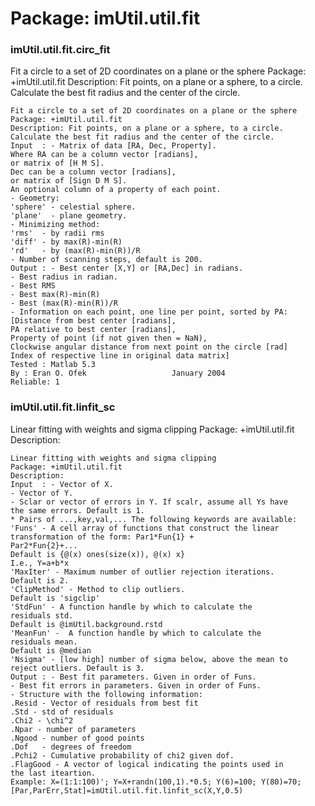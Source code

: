 # Package: imUtil.util.fit


### imUtil.util.fit.circ_fit

Fit a circle to a set of 2D coordinates on a plane or the sphere Package: +imUtil.util.fit Description: Fit points, on a plane or a sphere, to a circle. Calculate the best fit radius and the center of the circle.


    
    Fit a circle to a set of 2D coordinates on a plane or the sphere  
    Package: +imUtil.util.fit  
    Description: Fit points, on a plane or a sphere, to a circle.  
    Calculate the best fit radius and the center of the circle.  
    Input  : - Matrix of data [RA, Dec, Property].  
    Where RA can be a column vector [radians],  
    or matrix of [H M S].  
    Dec can be a column vector [radians],  
    or matrix of [Sign D M S].  
    An optional column of a property of each point.  
    - Geometry:  
    'sphere' - celestial sphere.  
    'plane'  - plane geometry.  
    - Minimizing method:  
    'rms'  - by radii rms  
    'diff' - by max(R)-min(R)  
    'rd'   - by (max(R)-min(R))/R  
    - Number of scanning steps, default is 200.  
    Output : - Best center [X,Y] or [RA,Dec] in radians.  
    - Best radius in radian.  
    - Best RMS  
    - Best max(R)-min(R)  
    - Best (max(R)-min(R))/R  
    - Information on each point, one line per point, sorted by PA:  
    [Distance from best center [radians],  
    PA relative to best center [radians],  
    Property of point (if not given then = NaN),  
    Clockwise angular distance from next point on the circle [rad]  
    Index of respective line in original data matrix]  
    Tested : Matlab 5.3  
    By : Eran O. Ofek                   January 2004  
    Reliable: 1  
      
      
### imUtil.util.fit.linfit_sc

Linear fitting with weights and sigma clipping Package: +imUtil.util.fit Description:


    
    Linear fitting with weights and sigma clipping  
    Package: +imUtil.util.fit  
    Description:  
    Input  : - Vector of X.  
    - Vector of Y.  
    - Sclar or vector of errors in Y. If scalr, assume all Ys have  
    the same errors. Default is 1.  
    * Pairs of ...,key,val,... The following keywords are available:  
    'Funs' - A cell array of functions that construct the linear  
    transformation of the form: Par1*Fun{1} +  
    Par2*Fun{2}+...  
    Default is {@(x) ones(size(x)), @(x) x}  
    I.e., Y=a+b*x  
    'MaxIter' - Maximum number of outlier rejection iterations.  
    Default is 2.  
    'ClipMethod' - Method to clip outliers.  
    Default is 'sigclip'  
    'StdFun' - A function handle by which to calculate the  
    residuals std.  
    Default is @imUtil.background.rstd  
    'MeanFun' -  A function handle by which to calculate the  
    residuals mean.  
    Default is @median  
    'Nsigma' - [low high] number of sigma below, above the mean to  
    reject outliers. Default is 3.  
    Output : - Best fit parameters. Given in order of Funs.  
    - Best fit errors in parameters. Given in order of Funs.  
    - Structure with the following information:  
    .Resid - Vector of residuals from best fit  
    .Std - std of residuals  
    .Chi2 - \chi^2  
    .Npar - number of parameters  
    .Ngood - number of good points  
    .Dof   - degrees of freedom  
    .Pchi2 - Cumulative probability of chi2 given dof.  
    .FlagGood - A vector of logical indicating the points used in  
    the last iteartion.  
    Example: X=(1:1:100)'; Y=X+randn(100,1).*0.5; Y(6)=100; Y(80)=70;  
    [Par,ParErr,Stat]=imUtil.util.fit.linfit_sc(X,Y,0.5)  
      
      
